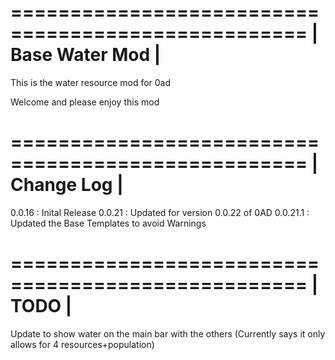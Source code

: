===================================================
|             Base Water Mod                      |
===================================================

This is the water resource mod for 0ad


Welcome and please enjoy this mod






===================================================
|             Change Log                          |
===================================================
0.0.16 	: Inital Release
0.0.21 	: Updated for version 0.0.22 of 0AD
0.0.21.1	: Updated the Base Templates to avoid Warnings







===================================================
|                     TODO			  |							
===================================================
Update to show water on the main bar with the others
(Currently says it only allows for 4 resources+population)
